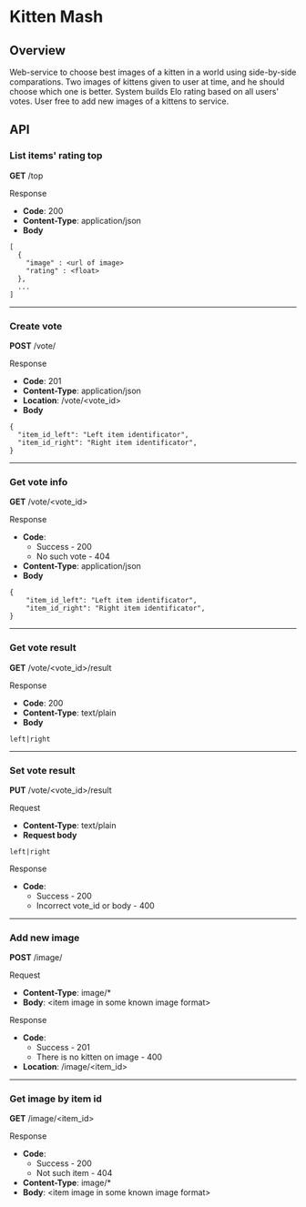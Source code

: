 # Kitten Mash

## Overview
Web-service to choose best images of a kitten in a world using side-by-side comparations.
Two images of kittens given to user at time, and he should choose which one is better. System builds Elo rating based on all users' votes.
User free to add new images of a kittens to service.

## API

### List items' rating top
**GET** /top

Response
 * **Code**: 200
  * **Content-Type**: application/json
  * **Body**
```
[
  {
  	"image" : <url of image>
  	"rating" : <float>
  },
  ...    
]
```

---
### Create vote
**POST** /vote/

Response
  * **Code**: 201
  * **Content-Type**: application/json
  * **Location**: /vote/\<vote_id\>
  * **Body**
```
{
  "item_id_left": "Left item identificator",
  "item_id_right": "Right item identificator",
}
```

---
### Get vote info
**GET** /vote/\<vote_id\>

Response
  * **Code**: 
      * Success - 200
      * No such vote - 404
  * **Content-Type**: application/json
  * **Body**
```
{
    "item_id_left": "Left item identificator",
    "item_id_right": "Right item identificator",
}
```

---
### Get vote result
**GET** /vote/\<vote_id\>/result

Response
  * **Code**: 200
  * **Content-Type**: text/plain
  * **Body**
```
left|right
```

---
### Set vote result
**PUT** /vote/\<vote_id\>/result

Request
  * **Content-Type**: text/plain
  * **Request body**
```
left|right
```

Response
  * **Code**: 
      * Success - 200
      * Incorrect vote_id or body - 400

---
### Add new image
**POST** /image/

Request
  * **Content-Type**: image/*
  * **Body**: \<item image in some known image format\>

Response
  * **Code**: 
      * Success - 201
      * There is no kitten on image - 400
  * **Location**: /image/\<item_id\>

---
### Get image by item id
**GET** /image/\<item_id\>

Response
  * **Code**: 
      * Success - 200
      * Not such item - 404
  * **Content-Type**: image/*
  * **Body**: \<item image in some known image format\>
